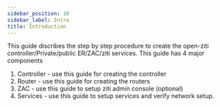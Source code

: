 ```yaml
---
sidebar_position: 10
sidebar_label: Intro
title: Introduction
---
```


This guide discribes the step by step procedure to create the open-ziti controller/Private/public ER/ZAC/ziti services.
This guide has 4 major components

1. Controller - use this guide for creating the controller
2. Router     - use this guide for creating the routers
3. ZAC        - use this guide to setup ziti admin console (optional)
4. Services   - use this guide to setup services and verify network setup.
